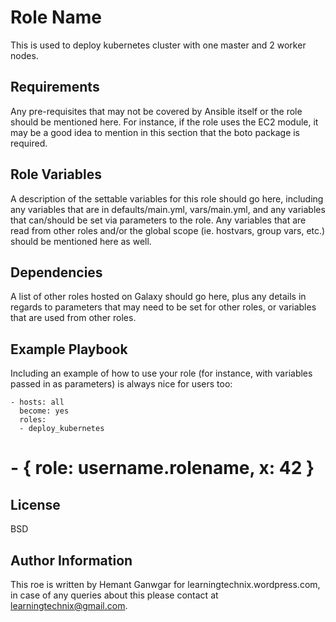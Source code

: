 Role Name
=========

This is used to deploy kubernetes cluster with one master and 2 worker nodes.

Requirements
------------

Any pre-requisites that may not be covered by Ansible itself or the role should be mentioned here. For instance, if the role uses the EC2 module, it may be a good idea to mention in this section that the boto package is required.

Role Variables
--------------

A description of the settable variables for this role should go here, including any variables that are in defaults/main.yml, vars/main.yml, and any variables that can/should be set via parameters to the role. Any variables that are read from other roles and/or the global scope (ie. hostvars, group vars, etc.) should be mentioned here as well.

Dependencies
------------

A list of other roles hosted on Galaxy should go here, plus any details in regards to parameters that may need to be set for other roles, or variables that are used from other roles.

Example Playbook
----------------

Including an example of how to use your role (for instance, with variables passed in as parameters) is always nice for users too:

    - hosts: all
      become: yes
      roles:
	  - deploy_kubernetes
#         - { role: username.rolename, x: 42 }

License
-------

BSD

Author Information
------------------

This roe is written by Hemant Ganwgar for learningtechnix.wordpress.com, in case of any queries about this please contact at learningtechnix@gmail.com.

